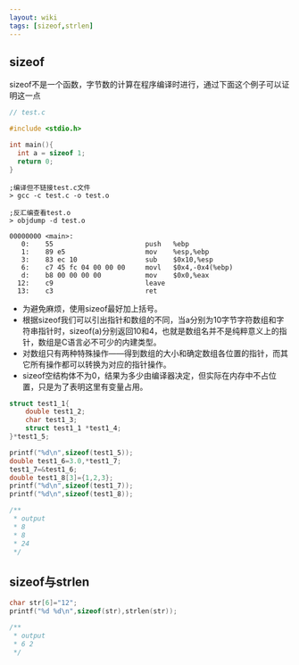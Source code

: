 ```yaml
---
layout: wiki
tags: [sizeof,strlen]
---
```


## sizeof

sizeof不是一个函数，字节数的计算在程序编译时进行，通过下面这个例子可以证明这一点

```c
// test.c

#include <stdio.h>

int main(){
  int a = sizeof 1;
  return 0;
}
```

```shell
;编译但不链接test.c文件
> gcc -c test.c -o test.o

;反汇编查看test.o
> objdump -d test.o

00000000 <main>:
   0:    55                       push   %ebp
   1:    89 e5                    mov    %esp,%ebp
   3:    83 ec 10                 sub    $0x10,%esp
   6:    c7 45 fc 04 00 00 00     movl   $0x4,-0x4(%ebp)
   d:    b8 00 00 00 00           mov    $0x0,%eax
  12:    c9                       leave
  13:    c3                       ret
```

* 为避免麻烦，使用sizeof最好加上括号。
* 根据sizeof我们可以引出指针和数组的不同，当a分别为10字节字符数组和字符串指针时，sizeof(a)分别返回10和4，也就是数组名并不是纯粹意义上的指针，数组是C语言必不可少的内建类型。
* 对数组只有两种特殊操作——得到数组的大小和确定数组各位置的指针，而其它所有操作都可以转换为对应的指针操作。
* sizeof空结构体不为0，结果为多少由编译器决定，但实际在内存中不占位置，只是为了表明这里有变量占用。

```c
struct test1_1{
    double test1_2;
    char test1_3;
    struct test1_1 *test1_4;
}*test1_5;

printf("%d\n",sizeof(test1_5));
double test1_6=3.0,*test1_7;
test1_7=&test1_6;
double test1_8[3]={1,2,3};
printf("%d\n",sizeof(test1_7));
printf("%d\n",sizeof(test1_8));

/**
 * output
 * 8
 * 8
 * 24
 */
```


## sizeof与strlen

```c
char str[6]="12";
printf("%d %d\n",sizeof(str),strlen(str));

/**
 * output
 * 6 2
 */
```